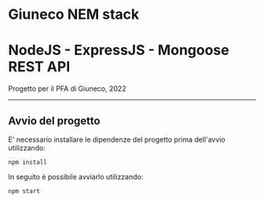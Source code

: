 # Giuneco NEM stack

# NodeJS - ExpressJS - Mongoose REST API

Progetto per il PFA di Giuneco, 2022

---

## Avvio del progetto

E' necessario installare le dipendenze del progetto prima dell'avvio utilizzando:

    npm install

In seguito è possibile avviarlo utilizzando:

    npm start
